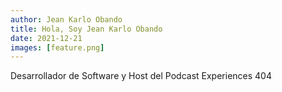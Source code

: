 ```yaml
---
author: Jean Karlo Obando
title: Hola, Soy Jean Karlo Obando
date: 2021-12-21
images: [feature.png]
---
```


Desarrollador de Software y Host del Podcast Experiences 404
